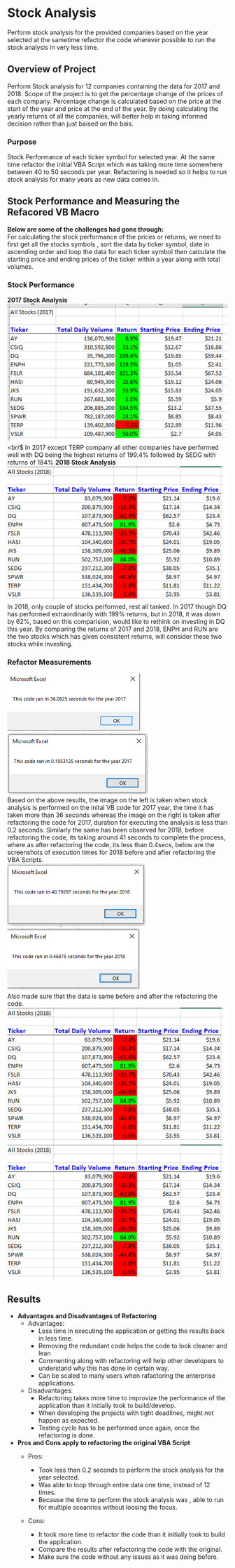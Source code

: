 # Stock Analysis

Perform stock analysis for the provided companies based on the year selected at the sametime refactor the code wherever possible to run the stock analysis in very less time.

## Overview of Project
Perform Stock analysis for 12 companies containing the data for 2017 and 2018. Scope of the project is to get the percentage change of the prices of each company. Percentage change is calculated based on the price at the start of the year and price at the end of the year. By doing calculating the yearly returns of all the companies, will better help in taking informed decision rather than just baised on the bais.

### Purpose
Stock Performance of each ticker symbol for selected year. At the same time refactor the initial VBA Script which was taking more time somewhere between 40 to 50 seconds per year. Refactoring is needed so it helps to run stock analysis for many years as new data comes in.

## Stock Performance and Measuring the Refacored VB Macro
<b> Below are some of the challenges had gone through: </b> <br/>
For calculating the stock performance of the prices or returns, we need to first get all the stocks symbols , sort the data by ticker symbol, date in ascending order and loop the data for each ticker symbol then calculate the starting price and ending prices of the ticker within a year along with total volumes.

### Stock Performance
<b> 2017 Stock Analysis</b> <br/>
![2017_StockPerformance](/resources/2017_StockPerformance.png) <br/$
In 2017 except TERP company all other companies have performed well with DQ being the highest returns of 199.4% followed by SEDG with returns of 184%
<b> 2018 Stock Analysis</b> <br/>
![2018_StockPerformance](/resources/2018_StockPerformance.png)<br/>
In 2018, only couple of stocks performed, rest all tanked. In 2017 though DQ has performed extraordinarily with 199% returns, but in 2018, it was down by 62%, based on this comparision, would like to rethink on investing in DQ this year. By comparing the returns of 2017 and 2018, ENPH and RUN are the two stocks which has given consistent returns, will consider these two stocks while investing.

### Refactor Measurements
![2017_BeforeRefactoring](/resources/2017_BeforeRefactoring.png)  ![VBA_Challenge_2017](/resources/VBA_Challenge_2017.png) </br>
Based on the above results, the image on the left is taken when stock analysis is performed on the inital VB code for 2017 year, the time it has taken more than 36 seconds whereas the image on the right is taken after refactoring the code for 2017, duration for executing the analysis is less than 0.2 seconds. Similarly the same has been observed for 2018, before refactoring the code, its taking around 41 seconds to complete the process, where as after refactoring the code, its less than 0.4secs, below are the screenshots of execution times for 2018 before and after refactoring the VBA Scripts. <br/>
![2018_BeforeRefactoring](/resources/2018_BeforeRefactoring.png)  ![VBA_Challenge_2018](/resources/VBA_Challenge_2018.png) <br/>
Also made sure that the data is same before and after the refactoring the code.
![2017_StockPerformance](/resources/2018_StockPerformance.png) ![2018_StockPerformance](/resources/2018_StockPerformance.png) <br/>

## Results
- <b>Advantages and Disadvantages of Refactoring</b> <br/>
   * Advantages: <br/>
      * Less time in executing the application or getting the results back in less time.
      * Removing the redundant code helps the code to look cleaner and lean
      * Commenting along with refactoring will help other developers to understand why this has done in certain way.
      * Can be scaled to many users when rafactoring the enterprise applications.
    * Disadvantages: <br/>
      * Refactoring takes more time to improvize the performance of the application than it initially took to build/develop.
      * When developing the projects with tight deadlines, might not happen as expected.
      * Testing cycle has to be performed once again, once the refactoring is done.
- <b>Pros and Cons apply to refactoring the original VBA Script</b> <br/>   
    * Pros: <br/>
      * Took less than 0.2 seconds to perform the stock analysis for the year selected.
      * Was able to loop through entire data one time, instead of 12 times.
      * Because the time to perform the stock analysis was , able to run for multiple sceanrios without loosing the focus.
      
    * Cons:  <br/>
      * It took more time to refactor the code than it initially took to build the application.
      * Compare the results after refactoring the code with the original.
      * Make sure the code without any issues as it was doing before.
      
      
      
  



